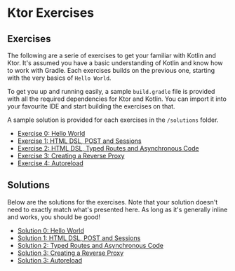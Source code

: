 # Ktor Exercises

## Exercises

The following are a serie of exercises to get your familiar with Kotlin and Ktor. It's assumed you have a basic understanding of Kotlin and know how to work with Gradle.
Each exercises builds on the previous one, starting with the very basics of `Hello World`. 

To get you up and running easily, a sample `build.gradle` file is provided with all the required dependencies for Ktor and Kotlin. You can import it into your favourite IDE and start
building the exercises on that. 


A sample solution is provided for each exercises in the `/solutions` folder.

 
* [Exercise 0: Hello World](/exercises/exercise0-hello-world.md)
* [Exercise 1: HTML DSL, POST and Sessions](/exercises/exercise1.md)
* [Exercise 2: HTML DSL, Typed Routes and Asynchronous Code](/exercises/exercise2.md)
* [Exercise 3: Creating a Reverse Proxy](/exercises/exercise3.md)
* [Exercise 4: Autoreload](/exercises/exercise4.md)

## Solutions

Below are the solutions for the exercises. Note that your solution doesn't need to exactly match what's presented here. As long as it's generally inline and works, you should be good!

* [Solution 0: Hello World](/solutions/exercise0)
* [Solution 1: HTML DSL, POST and Sessions](/solutions/exercise1)
* [Solution 2: Typed Routes and Asynchronous Code](/solutions/exercise2)
* [Solution 3: Creating a Reverse Proxy](/solutions/exercise3)
* [Solution 3: Autoreload](/solutions/exercise4)
